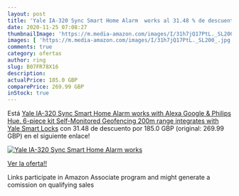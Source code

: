 ```yaml
---
layout: post
title: 'Yale IA-320 Sync Smart Home Alarm  works al 31.48 % de descuento'
date: 2020-11-25 07:08:27
thumbnailImage: 'https://m.media-amazon.com/images/I/31h7jQ17PtL._SL200_.jpg'
images: [ 'https://m.media-amazon.com/images/I/31h7jQ17PtL._SL200_.jpg' ]
comments: true
category: ofertas
author: ring
slug: B07FR78X16
description:
actualPrice: 185.0 GBP
comparePrice: 269.99 GBP
inStock: true
---
```


Está [Yale IA-320 Sync Smart Home Alarm  works with Alexa  Google & Philips Hue. 6-piece kit  Self-Monitored  Geofencing  200m range  integrates with Yale Smart Locks](https://www.amazon.co.uk/dp/B07FR78X16/?tag=tolees0a-21) con 31.48 de descuento por 185.0 GBP (original: 269.99 GBP) en el siguiente enlace!

[![Yale IA-320 Sync Smart Home Alarm  works](https://m.media-amazon.com/images/I/31h7jQ17PtL._SL200_.jpg)](https://www.amazon.co.uk/dp/B07FR78X16/?tag=tolees0a-21)

[Ver la oferta!!](https://www.amazon.co.uk/dp/B07FR78X16/?tag=tolees0a-21)

Links participate in Amazon Associate program and might generate a comission on qualifying sales


